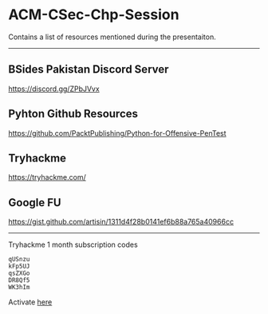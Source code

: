 # ACM-CSec-Chp-Session
Contains a list of resources mentioned during the presentaiton.

---

## BSides Pakistan Discord Server
https://discord.gg/ZPbJVvx

## Pyhton Github Resources
https://github.com/PacktPublishing/Python-for-Offensive-PenTest

## Tryhackme
https://tryhackme.com/

## Google FU
https://gist.github.com/artisin/1311d4f28b0141ef6b88a765a40966cc

---

Tryhackme 1 month subscription codes

```
qUSnzu
kFp5UJ
qsZXGo
DR8Qf5
WK3hIm
```

Activate [here](https://admin.tryhackme.com/activate)